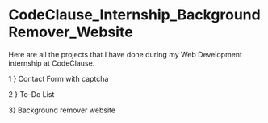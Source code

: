 # CodeClause_Internship_BackgroundRemover_Website

Here are all the projects that I have done during my Web Development internship at CodeClause.

1 } Contact Form with captcha

2 } To-Do List

3} Background remover website
